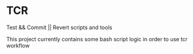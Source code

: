 # TCR
Test &amp;&amp; Commit || Revert scripts and tools

This project currently contains some bash script logic in order to use tcr workflow
